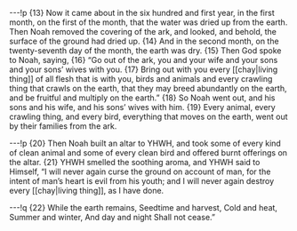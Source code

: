 ---!p
{13} Now it came about in the six hundred and first year, in the first month, on the first of the month, that the water was dried up from the earth. Then Noah removed the covering of the ark, and looked, and behold, the surface of the ground had dried up. {14} And in the second month, on the twenty-seventh day of the month, the earth was dry. {15} Then God spoke to Noah, saying, {16} “Go out of the ark, you and your wife and your sons and your sons’ wives with you. {17} Bring out with you every [[chay|living thing]] of all flesh that is with you, birds and animals and every crawling thing that crawls on the earth, that they may breed abundantly on the earth, and be fruitful and multiply on the earth.” {18} So Noah went out, and his sons and his wife, and his sons’ wives with him. {19} Every animal, every crawling thing, and every bird, everything that moves on the earth, went out by their families from the ark.

---!p
{20} Then Noah built an altar to YHWH, and took some of every kind of clean animal and some of every clean bird and offered burnt offerings on the altar. {21} YHWH smelled the soothing aroma, and YHWH said to Himself, “I will never again curse the ground on account of man, for the intent of man’s heart is evil from his youth; and I will never again destroy every [[chay|living thing]], as I have done.

---!q
{22} While the earth remains,
Seedtime and harvest,
Cold and heat,
Summer and winter,
And day and night
Shall not cease.”